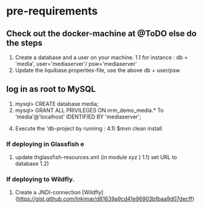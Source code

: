 # pre-requirements

## Check out the docker-machine at @ToDO else do the steps
1. Create a database and a user on your machine.
1.1 for instance : db = 'media', user='mediaserver'/ psw='mediaserver'
2. Update the liquibase.properties-file,  use the above db + user/psw

## log in as root to MySQL 

1. mysql> CREATE database media;
2. mysql> GRANT ALL PRIVILEGES ON nrm_demo_media.* To 'media'@'localhost' IDENTIFIED BY 'mediaserver';

4)   Execute the 'db-project by running :
4.1) $mvn clean install

### If deploying in Glassfish e 
1) update thglassfish-resources.xml (in module xyz )
1.1) set URL to database
1.2) <property name="URL" value="jdbc:mysql://localhost:<port>/nrm_demo_media"/>
###  If deploying to Wildfly.
1) Create a JNDI-connection
[Wildfly] (https://gist.github.com/Inkimar/d81639a9cd41e96903bfbaa9d07decff)
